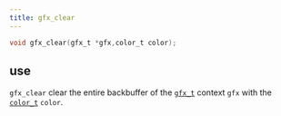 ```yaml
---
title: gfx_clear
---
```

```c
void gfx_clear(gfx_t *gfx,color_t color);
```

## use
`gfx_clear` clear the entire backbuffer of the [`gfx_t`](gfx_t) context `gfx` with the [`color_t`](color_t) `color`.

